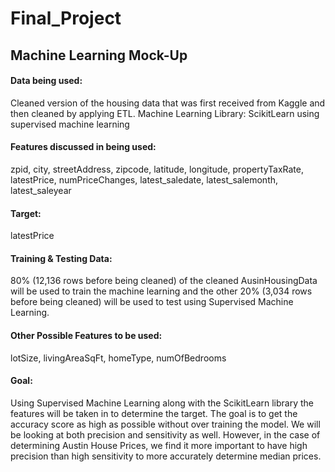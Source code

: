 # Final_Project

## Machine Learning Mock-Up

#### Data being used: 
Cleaned version of the housing data that was first received from Kaggle and then cleaned by applying ETL.
Machine Learning Library: ScikitLearn using supervised machine learning

#### Features discussed in being used: 
zpid, city, streetAddress, zipcode, latitude, longitude, propertyTaxRate, latestPrice, numPriceChanges, latest_saledate, latest_salemonth, latest_saleyear

#### Target: 
latestPrice

#### Training & Testing Data:
80% (12,136 rows before being cleaned) of the cleaned AusinHousingData will be used to train the machine learning and the other 20% (3,034 rows before being cleaned) will be used to test using Supervised Machine Learning.

#### Other Possible Features to be used: 
lotSize, livingAreaSqFt, homeType, numOfBedrooms

#### Goal:
Using Supervised Machine Learning along with the ScikitLearn library the features will be taken in to determine the target. The goal is to get the accuracy score as high as possible without over training the model. We will be looking at both precision and sensitivity as well. However, in the case of determining Austin House Prices, we find it more important to have high precision than high sensitivity to more accurately determine median prices.
